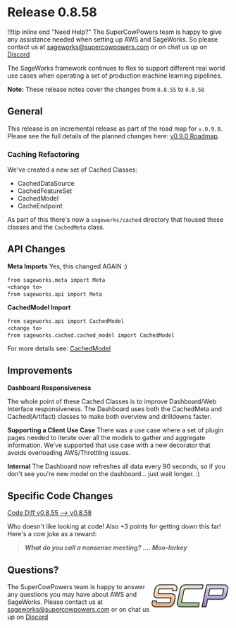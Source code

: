 # Release 0.8.58

!!!tip inline end "Need Help?"
    The SuperCowPowers team is happy to give any assistance needed when setting up AWS and SageWorks. So please contact us at [sageworks@supercowpowers.com](mailto:sageworks@supercowpowers.com) or on chat us up on [Discord](https://discord.gg/WHAJuz8sw8) 

The SageWorks framework continues to flex to support different real world use cases when operating a set of production machine learning pipelines.

**Note:** These release notes cover the changes from `0.8.55` to `0.8.58`


## General
This release is an incremental release as part of the road map for `v.0.9.0`. Please see the full details of the planned changes here: [v0.9.0 Roadmap](../road_maps/0_9_0.md). 

### Caching Refactoring
We've created a new set of Cached Classes:

- CachedDataSource
- CachedFeatureSet
- CachedModel
- CacheEndpoint

As part of this there's now a `sageworks/cached` directory that housed these classes and the `CachedMeta` class.

## API Changes
**Meta Imports**
Yes, this changed AGAIN :)

```
from sageworks.meta import Meta
<change to>
from sageworks.api import Meta
```

**CachedModel Import**
```
from sageworks.api import CachedModel
<change to>
from sageworks.cached.cached_model import CachedModel
```
For more details see: [CachedModel](../cached/cached_model.md)


## Improvements
**Dashboard Responsiveness**

The whole point of these Cached Classes is to improve Dashboard/Web Interface responsiveness. The Dashboard uses both the CachedMeta and Cached(Artifact) classes to make both overview and drilldowns faster.

**Supporting a Client Use Case**
There was a use case where a set of plugin pages needed to iterate over all the models to gather and aggregate information. We've supported that use case with a new decorator that avoids overloading AWS/Throttling issues.


**Internal**
The Dashboard now refreshes all data every 90 seconds, so if you don't see you're new model on the dashboard... just wait longer. :)



## Specific Code Changes
 
<a href="https://github.com/supercowpowers/sageworks/compare/v0.8.55...v0.8.58" target="_blank">Code Diff v0.8.55 --> v0.8.58</a> 

Who doesn't like looking at code! Also +3 points for getting down this far! Here's a cow joke as a reward:

> ***What do you call a nonsense meeting?
      .... Moo-larkey***

## Questions?
<img align="right" src="../../images/scp.png" width="180">

The SuperCowPowers team is happy to answer any questions you may have about AWS and SageWorks. Please contact us at [sageworks@supercowpowers.com](mailto:sageworks@supercowpowers.com) or on chat us up on [Discord](https://discord.gg/WHAJuz8sw8) 


